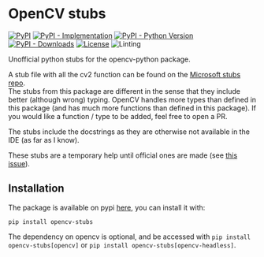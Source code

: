 # OpenCV stubs

[![PyPI](https://img.shields.io/pypi/v/opencv-stubs?color=green&style=flat)](https://pypi.org/project/opencv-stubs)
[![PyPI - Implementation](https://img.shields.io/pypi/implementation/opencv-stubs?style=flat)](https://pypi.org/project/opencv-stubs)
[![PyPI - Python Version](https://img.shields.io/pypi/pyversions/opencv-stubs?style=flat)](https://pypi.org/project/opencv-stubs)
[![PyPI - Downloads](https://img.shields.io/pypi/dm/opencv-stubs?style=flat-square)](https://pypistats.org/packages/opencv-stubs)
[![License](https://img.shields.io/pypi/l/opencv-stubs?style=flat)](https://opensource.org/licenses/MIT)
![Linting](https://github.com/hoel-bagard/opencv-stubs/actions/workflows/pre-commit.yaml/badge.svg)


Unofficial python stubs for the opencv-python package.

A stub file with all the cv2 function can be found on the [Microsoft stubs repo](https://github.com/microsoft/python-type-stubs/tree/main/cv2).\
The stubs from this package are different in the sense that they include better (although wrong) typing. OpenCV handles more types than defined in this package (and has much more functions than defined in this package). If you would like a function / type to be added, feel free to open a PR.

The stubs include the docstrings as they are otherwise not available in the IDE (as far as I know).

These stubs are a temporary help until official ones are made (see [this issue](https://github.com/opencv/opencv/issues/14590#issuecomment-1493255962)).


## Installation

The package is available on pypi [here](https://pypi.org/project/opencv-stubs/), you can install it with:

```
pip install opencv-stubs
```

The dependency on opencv is optional, and be accessed with `pip install opencv-stubs[opencv]` or `pip install opencv-stubs[opencv-headless]`.
